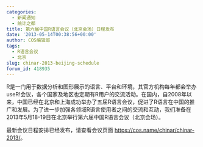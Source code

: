 ```yaml
---
categories:
  - 新闻通知
  - 统计之都
title: 第六届中国R语言会议（北京会场）日程发布
date: '2013-05-14T00:38:56+00:00'
author: COS编辑部
tags:
  - R语言会议
  - 北京
slug: chinar-2013-beijing-schedule
forum_id: 418935
---
```


R是一门用于数据分析和图形展示的语言、平台和环境，其官方机构每年都会举办useR!会议，各个国家及地区也定期有R用户的交流活动。在国内，自2008年以来，中国已经在北京和上海成功举办了五届R语言会议，促进了R语言在中国的推广和发展。为了进一步加强各领域R语言使用者之间的交流和互动，我们准备在2013年5月18-19日在北京举行第六届中国R语言会议（北京会场）。

<!--more-->

最新会议日程安排已经发布，请查看会议页面 <https://cos.name/chinar/chinar-2013/>。
